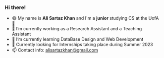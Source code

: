 ### Hi there! 
- 😄 My name is **Ali Sartaz Khan** and I'm a **junior** studying CS at the UofA👋
- 🔭 I’m currently working as a Research Assistant and a Teaching Assistant
- 🌱 I’m currently learning DataBase Design and Web Development
- 👯 Currently looking for Internships taking place during Summer 2023 
- 📫 Contact info: alisartazkhan@gmail.com
<!--
**alisartazkhan/alisartazkhan** is a ✨ _special_ ✨ repository because its `README.md` (this file) appears on your GitHub profile.

Here are some ideas to get you started:

- 🔭 I’m currently working on ...
- 🌱 I’m currently learning ...
- 👯 I’m looking to collaborate on ...
- 🤔 I’m looking for help with ...
- 💬 Ask me about ...
- 📫 How to reach me: ...
- 😄 Pronouns: ...
- ⚡ Fun fact: ...
-->
